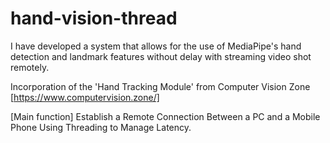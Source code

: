# hand-vision-thread

I have developed a system that allows for the use of MediaPipe's hand detection and landmark features without delay with streaming video shot remotely.

Incorporation of the 'Hand Tracking Module' from Computer Vision Zone [https://www.computervision.zone/]

[Main function]
Establish a Remote Connection Between a PC and a Mobile Phone Using Threading to Manage Latency.

